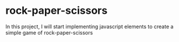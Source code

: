 # rock-paper-scissors

In this project, I will start implementing javascript elements to create a simple game of rock-paper-scissors
